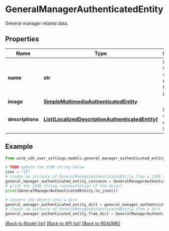 # GeneralManagerAuthenticatedEntity

General manager related data.

## Properties

Name | Type | Description | Notes
------------ | ------------- | ------------- | -------------
**name** | **str** | Name of GM currently managing the property. | 
**image** | [**SimpleMultimediaAuthenticatedEntity**](SimpleMultimediaAuthenticatedEntity.md) |  | [optional] 
**descriptions** | [**List[LocalizedDescriptionAuthenticatedEntity]**](LocalizedDescriptionAuthenticatedEntity.md) | Localized welcome message from GM. | [optional] 

## Example

```python
from wink_sdk_user_settings.models.general_manager_authenticated_entity import GeneralManagerAuthenticatedEntity

# TODO update the JSON string below
json = "{}"
# create an instance of GeneralManagerAuthenticatedEntity from a JSON string
general_manager_authenticated_entity_instance = GeneralManagerAuthenticatedEntity.from_json(json)
# print the JSON string representation of the object
print(GeneralManagerAuthenticatedEntity.to_json())

# convert the object into a dict
general_manager_authenticated_entity_dict = general_manager_authenticated_entity_instance.to_dict()
# create an instance of GeneralManagerAuthenticatedEntity from a dict
general_manager_authenticated_entity_from_dict = GeneralManagerAuthenticatedEntity.from_dict(general_manager_authenticated_entity_dict)
```
[[Back to Model list]](../README.md#documentation-for-models) [[Back to API list]](../README.md#documentation-for-api-endpoints) [[Back to README]](../README.md)


